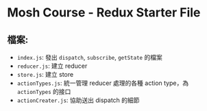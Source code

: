# Mosh Course - Redux Starter File
## 檔案:

+ `index.js`: 發出 `dispatch`, `subscribe`, `getState` 的檔案
+ `reducer.js`: 建立 reducer
+ `store.js`: 建立 store
+ `actionTypes.js`: 統一管理 reducer 處理的各種 action type，為 `actionTypes` 的接口
+ `actionCreater.js`: 協助送出 dispatch 的細節
